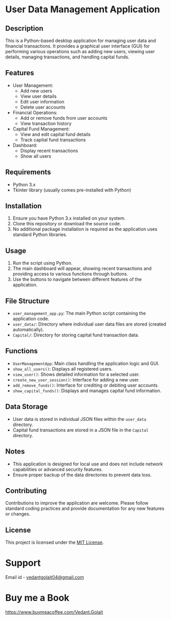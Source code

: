 # User Data Management Application

## Description
This is a Python-based desktop application for managing user data and financial transactions. It provides a graphical user interface (GUI) for performing various operations such as adding new users, viewing user details, managing transactions, and handling capital funds.

## Features
- User Management:
  - Add new users
  - View user details
  - Edit user information
  - Delete user accounts
- Financial Operations:
  - Add or remove funds from user accounts
  - View transaction history
- Capital Fund Management:
  - View and edit capital fund details
  - Track capital fund transactions
- Dashboard:
  - Display recent transactions
  - Show all users

## Requirements
- Python 3.x
- Tkinter library (usually comes pre-installed with Python)

## Installation
1. Ensure you have Python 3.x installed on your system.
2. Clone this repository or download the source code.
3. No additional package installation is required as the application uses standard Python libraries.

## Usage
1. Run the script using Python.
2. The main dashboard will appear, showing recent transactions and providing access to various functions through buttons.
3. Use the buttons to navigate between different features of the application.

## File Structure
- `user_management_app.py`: The main Python script containing the application code.
- `user_data/`: Directory where individual user data files are stored (created automatically).
- `Capital/`: Directory for storing capital fund transaction data.

## Functions
- `UserManagementApp`: Main class handling the application logic and GUI.
- `show_all_users()`: Displays all registered users.
- `view_user()`: Shows detailed information for a selected user.
- `create_new_user_session()`: Interface for adding a new user.
- `add_remove_funds()`: Interface for crediting or debiting user accounts.
- `show_capital_funds()`: Displays and manages capital fund information.

## Data Storage
- User data is stored in individual JSON files within the `user_data` directory.
- Capital fund transactions are stored in a JSON file in the `Capital` directory.

## Notes
- This application is designed for local use and does not include network capabilities or advanced security features.
- Ensure proper backup of the data directories to prevent data loss.

## Contributing
Contributions to improve the application are welcome. Please follow standard coding practices and provide documentation for any new features or changes.

## License
This project is licensed under the [MIT License](LICENSE).

# Support
Email id - vedantgolait04@gmail.com

# Buy me a Book
https://www.buymeacoffee.com/Vedant.Golait
